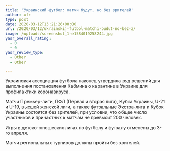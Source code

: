 ```yaml
---
title: 'Украинский футбол: матчи будут, но без зрителей'
author: xfr
type: post
date: 2020-03-12T13:21:26+00:00
url: /2020/03/12/ukrainskij-futbol-matchi-budut-no-bez-z/
image: /uploads/screenshot_1-e1584019258244.jpg
yasr_overall_rating:
  - 0
  - 0
yasr_review_type:
  - Other
  - Other

---
```

Украинская ассоциация футбола наконец утвердила ряд решений для выполнения постановления Кабмина о карантине в Украине для профилактики коронавируса.

Матчи Премьер-лиги, ПФЛ (Первая и вторая лига), Кубка Украины, U-21 и U-19, высшей женской лиги, а также футзальные Экстра-лига и Кубок Украины состоятся без зрителей, при условии, что общее число участников и причастных к матчам не превысит 200 человек.

Игры в детско-юношеских лигах по футболу и футзалу отменены до 3-го апреля.

Матчи региональных турниров должны пройти без зрителей.
